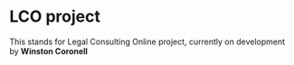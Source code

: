 # LCO project 

This stands for Legal Consulting Online project, currently on development by <b>Winston Coronell</b>
